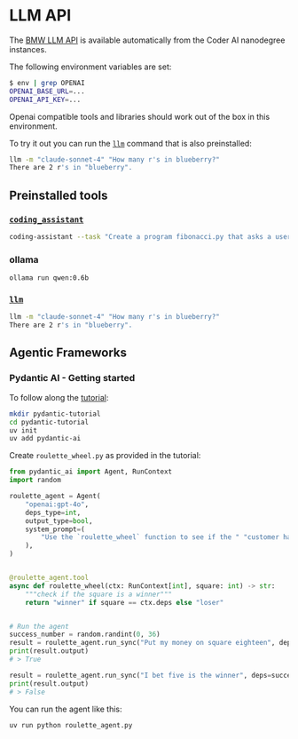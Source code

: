 # LLM API

The [BMW LLM API](https://pages.atc-github.azure.cloud.bmw/Data-Transformation-AI/llm-api/getting_started/introduction/) is available automatically from the Coder AI nanodegree instances.

The following environment variables are set:

```bash
$ env | grep OPENAI
OPENAI_BASE_URL=...
OPENAI_API_KEY=...
```

Openai compatible tools and libraries should work out of the box in this environment.

To try it out you can run the [`llm`](https://llm.datasette.io/en/stable/index.html) command that is also preinstalled:

```bash
llm -m "claude-sonnet-4" "How many r's in blueberry?"
There are 2 r's in "blueberry".
```

## Preinstalled tools

### [`coding_assistant`](https://github.com/msc94/coding_assistant)

```bash
coding-assistant --task "Create a program fibonacci.py that asks a user and calculates N numbers."
```

### ollama

```bash
ollama run qwen:0.6b
```

### [`llm`](https://llm.datasette.io/en/stable/index.html)

```bash
llm -m "claude-sonnet-4" "How many r's in blueberry?"
There are 2 r's in "blueberry".
```

## Agentic Frameworks

### Pydantic AI - Getting started

To follow along the [tutorial](https://ai.pydantic.dev/agents/):

```bash
mkdir pydantic-tutorial
cd pydantic-tutorial
uv init
uv add pydantic-ai
```

Create `roulette_wheel.py` as provided in the tutorial:

```python
from pydantic_ai import Agent, RunContext
import random

roulette_agent = Agent(
    "openai:gpt-4o",
    deps_type=int,
    output_type=bool,
    system_prompt=(
        "Use the `roulette_wheel` function to see if the " "customer has won based on the number they provide."
    ),
)


@roulette_agent.tool
async def roulette_wheel(ctx: RunContext[int], square: int) -> str:
    """check if the square is a winner"""
    return "winner" if square == ctx.deps else "loser"


# Run the agent
success_number = random.randint(0, 36)
result = roulette_agent.run_sync("Put my money on square eighteen", deps=success_number)
print(result.output)
# > True

result = roulette_agent.run_sync("I bet five is the winner", deps=success_number)
print(result.output)
# > False
```

You can run the agent like this:

```bash
uv run python roulette_agent.py
```

